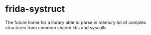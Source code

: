 # frida-systruct
The future home for a library able to parse in memory lot of complex structures from common shared libs and syscalls
